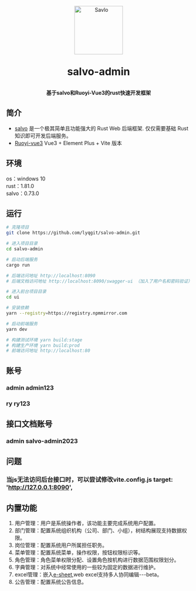 <p align="center">
	<img alt="Savlo" width="132" style="max-width:40%;min-width:60px;" src="https://salvo.rs/images/logo-text.svg" />
</p>
<h1 align="center" style="margin: 30px 0 30px; font-weight: bold;">salvo-admin</h1>
<h4 align="center">基于salvo和Ruoyi-Vue3的rust快速开发框架</h4>

## 简介

* [salvo](https://github.com/salvo-rs/salvo) 是一个极其简单且功能强大的 Rust Web 后端框架. 仅仅需要基础 Rust 知识即可开发后端服务。
* [Ruoyi-vue3](https://github.com/yangzongzhuan/RuoYi-Vue3) Vue3 + Element Plus + Vite 版本

## 环境

os：windows 10 </br>
rust：1.81.0 </br>
salvo：0.73.0 </br>

## 运行

```bash
# 克隆项目
git clone https://github.com/lyqgit/salvo-admin.git

# 进入项目目录
cd salvo-admin

# 启动后端服务
cargo run

# 后端访问地址 http://localhost:8090
# 后端文档访问地址 http://localhost:8090/swagger-ui （加入了用户名和密码验证）

# 进入前台项目目录
cd ui

# 安装依赖
yarn --registry=https://registry.npmmirror.com

# 启动前端服务
yarn dev

# 构建测试环境 yarn build:stage
# 构建生产环境 yarn build:prod
# 前端访问地址 http://localhost:80
```

## 账号

### admin admin123
### ry ry123

## 接口文档账号

### admin salvo-admin2023

## 问题

### 当js无法访问后台接口时，可以尝试修改vite.config.js  target: 'http://127.0.0.1:8090',

## 内置功能

1.  用户管理：用户是系统操作者，该功能主要完成系统用户配置。
2.  部门管理：配置系统组织机构（公司、部门、小组），树结构展现支持数据权限。
3.  岗位管理：配置系统用户所属担任职务。
4.  菜单管理：配置系统菜单，操作权限，按钮权限标识等。
5.  角色管理：角色菜单权限分配、设置角色按机构进行数据范围权限划分。
6.  字典管理：对系统中经常使用的一些较为固定的数据进行维护。
7.  excel管理：嵌入[e-sheet](https://github.com/lyqgit/e-sheet),web excel支持多人协同编辑---beta。
8.  公告管理：配置系统公告信息。